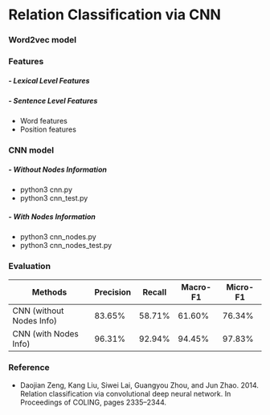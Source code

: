 # Relation Classification via CNN
### Word2vec model
### Features
##### - Lexical Level Features
##### - Sentence Level Features
- Word features
- Position features
### CNN model
##### - Without Nodes Information
- python3 cnn.py
- python3 cnn_test.py
##### - With Nodes Information
- python3 cnn_nodes.py
- python3 cnn_nodes_test.py
### Evaluation
|Methods|Precision|Recall|Macro-F1|Micro-F1
|---|---|---|---|---
|CNN (without Nodes Info)|83.65%|58.71%|61.60%|76.34%
|CNN (with    Nodes Info)|96.31%|92.94%|94.45%|97.83%
### Reference
- Daojian Zeng, Kang Liu, Siwei Lai, Guangyou Zhou, and Jun Zhao. 2014. Relation classification via convolutional deep neural network. In Proceedings of COLING, pages 2335–2344.
